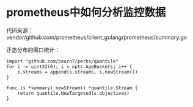 # prometheus中如何分析监控数据

代码来源：vendor/github.com/prometheus/client_golang/prometheus/summary.go

正态分布的窗口统计：
```
import "github.com/beorn7/perks/quantile"
for i := uint32(0); i < opts.AgeBuckets; i++ {
    s.streams = append(s.streams, s.newStream())
}

func (s *summary) newStream() *quantile.Stream {
	return quantile.NewTargeted(s.objectives)
}
```
